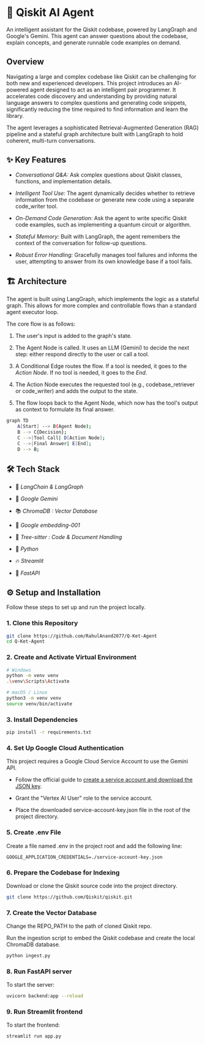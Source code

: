 # 🤖 Qiskit AI Agent
An intelligent assistant for the Qiskit codebase, powered by LangGraph and Google's Gemini. This agent can answer questions about the codebase, explain concepts, and generate runnable code examples on demand.

## Overview
Navigating a large and complex codebase like Qiskit can be challenging for both new and experienced developers. This project introduces an AI-powered agent designed to act as an intelligent pair programmer. It accelerates code discovery and understanding by providing natural language answers to complex questions and generating code snippets, significantly reducing the time required to find information and learn the library.

The agent leverages a sophisticated Retrieval-Augmented Generation (RAG) pipeline and a stateful graph architecture built with LangGraph to hold coherent, multi-turn conversations.

## ✨ Key Features
- *Conversational Q&A:* 
    Ask complex questions about Qiskit classes, functions, and implementation details.

- *Intelligent Tool Use:*
    The agent dynamically decides whether to retrieve information from the codebase or generate new code using a separate code_writer tool.

- *On-Demand Code Generation:* 
    Ask the agent to write specific Qiskit code examples, such as implementing a quantum circuit or algorithm.

- *Stateful Memory:* 
    Built with LangGraph, the agent remembers the context of the conversation for follow-up questions.

- *Robust Error Handling:* 
    Gracefully manages tool failures and informs the user, attempting to answer from its own knowledge base if a tool fails.

## 🏗️ Architecture
The agent is built using LangGraph, which implements the logic as a stateful graph. This allows for more complex and controllable flows than a standard agent executor loop.

The core flow is as follows:

1. The user's input is added to the graph's state.

2. The Agent Node is called. It uses an LLM (Gemini) to decide the next step: either respond directly to the user or call a tool.

3. A Conditional Edge routes the flow.
    If a tool is needed, it goes to the *Action Node*.
    If no tool is needed, it goes to the *End*.

4. The Action Node executes the requested tool (e.g., codebase_retriever or code_writer) and adds the output to the state.

5. The flow loops back to the Agent Node, which now has the tool's output as context to formulate its final answer.

```Bash
graph TD
    A[Start] --> B(Agent Node);
    B --> C{Decision};
    C -->|Tool Call| D[Action Node];
    C -->|Final Answer| E[End];
    D --> B;
```
## 🛠️ Tech Stack
- 🧠 *LangChain & LangGraph*

- 👾 *Google Gemini*

- 📚 *ChromaDB : Vector Database*

- 🔢 *Google embedding-001*

- 📄 *Tree-sitter : Code & Document Handling*

- 🐍 *Python*

- 🔥 *Streamlit*

- 🍃 *FastAPI* 

## ⚙️ Setup and Installation
Follow these steps to set up and run the project locally.

### 1. Clone this Repository

```Bash
git clone https://github.com/RahulAnand2077/Q-Ket-Agent
cd Q-Ket-Agent
```

### 2. Create and Activate Virtual Environment

```Bash
# Windows
python -m venv venv
.\venv\Scripts\Activate

# macOS / Linux
python3 -m venv venv
source venv/bin/activate
```

### 3. Install Dependencies

```Bash
pip install -r requirements.txt
```

### 4. Set Up Google Cloud Authentication
This project requires a Google Cloud Service Account to use the Gemini API.

- Follow the official guide to [create a service account and download the JSON key](https://cloud.google.com/docs/authentication/client-libraries).

- Grant the "Vertex AI User" role to the service account.

- Place the downloaded service-account-key.json file in the root of the project directory.

### 5. Create .env File
Create a file named .env in the project root and add the following line:

    GOOGLE_APPLICATION_CREDENTIALS=./service-account-key.json

### 6. Prepare the Codebase for Indexing
Download or clone the Qiskit source code into the project directory.

```Bash
git clone https://github.com/Qiskit/qiskit.git
```

### 7. Create the Vector Database
Change the REPO_PATH to the path of cloned Qiskit repo. 

Run the ingestion script to embed the Qiskit codebase and create the local ChromaDB database.

``` Bash
python ingest.py
```

### 8. Run FastAPI server
To start the server:

``` Bash
uvicorn backend:app --reload
```

### 9. Run Streamlit frontend
To start the frontend:

``` Bash
streamlit run app.py
```
<!-- 
## 🔮 Future Work
[ ] Develop a user-friendly web interface using Streamlit.

[ ] Expose the agent's capabilities via a FastAPI backend.

[ ] Implement a re-ranking step after retrieval to improve search accuracy. 
-->

<!-- 📄 License
This project is licensed under the MIT License. See the LICENSE file for details. -->

